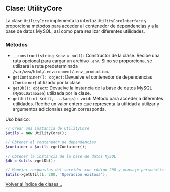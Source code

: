 ## Clase: UtilityCore

La clase `UtilityCore` implementa la interfaz `UtilityCoreInterface` y
proporciona métodos para acceder al contenedor de dependencias y a la base de
datos MySQL, así como para realizar diferentes utilidades.

### Métodos

- `__construct(string $env = null)`: Constructor de la clase. Recibe una ruta
opcional para cargar un archivo `.env`. Si no se proporciona, se utilizará la
ruta predeterminada `/var/www/html/.environment/.env_production`.
- `getContainer(): object`: Devuelve el contenedor de dependencias (`Container`)
utilizado por la clase.
- `getDb(): object`: Devuelve la instancia de la base de datos MySQL
(`MySQLDatabase`) utilizada por la clase.
- `getUtil(int $util, ...$args): void`: Método para acceder a diferentes
utilidades. Recibe un valor entero que representa la utilidad a utilizar y
argumentos adicionales según corresponda.

Uso básico:

```php
// Crear una instancia de UtilityCore
$utils = new UtilityCore();

// Obtener el contenedor de dependencias
$container = $utils->getContainer();

// Obtener la instancia de la base de datos MySQL
$db = $utils->getDb();

// Manejar respuestas del servidor con código 200 y mensaje personalizado
$utils->getUtil(1, 200, 'Operación exitosa');
```

[Volver al índice de clases...](README.md)
